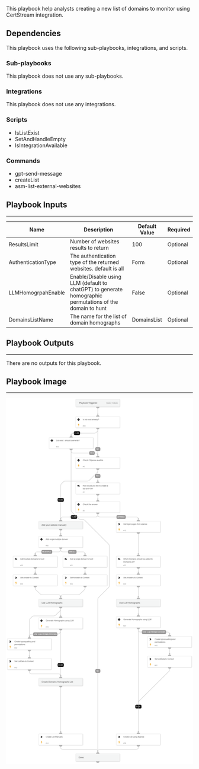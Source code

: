 This playbook help analysts creating a new list of domains to monitor using CertStream integration.

## Dependencies

This playbook uses the following sub-playbooks, integrations, and scripts.

### Sub-playbooks

This playbook does not use any sub-playbooks.

### Integrations

This playbook does not use any integrations.

### Scripts

* IsListExist
* SetAndHandleEmpty
* IsIntegrationAvailable

### Commands

* gpt-send-message
* createList
* asm-list-external-websites

## Playbook Inputs

---

| **Name** | **Description** | **Default Value** | **Required** |
| --- | --- | --- | --- |
| ResultsLimit | Number of websites results to return | 100 | Optional |
| AuthenticationType | The authentication type of the returned websites. default is all | Form | Optional |
| LLMHomogrpahEnable | Enable/Disable using LLM \(default to chatGPT\) to generate homographic permutations of the domain to hunt | False | Optional |
| DomainsListName | The name for the list of domain homographs | DomainsList | Optional |

## Playbook Outputs

---
There are no outputs for this playbook.

## Playbook Image

---

![Create list for PTH](../doc_files/Create_list_for_PTH.png)
